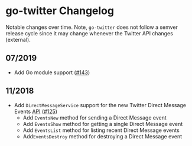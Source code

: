 # go-twitter Changelog

Notable changes over time. Note, `go-twitter` does not follow a semver release cycle since it may change whenever the Twitter API changes (external).

## 07/2019

* Add Go module support ([#143](https://github.com/dghubble/go-twitter/pull/143))

## 11/2018

* Add `DirectMessageService` support for the new Twitter Direct Message Events [API](https://developer.twitter.com/en/docs/direct-messages/api-features) ([#125](https://github.com/dghubble/go-twitter/pull/125))
  * Add `EventsNew` method for sending a Direct Message event
  * Add `EventsShow` method for getting a single Direct Message event
  * Add `EventsList` method for listing recent Direct Message events
  * Add`EventsDestroy` method for destroying a Direct Message event

